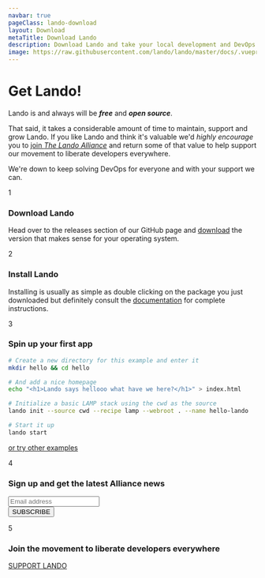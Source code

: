 ```yaml
---
navbar: true
pageClass: lando-download
layout: Download
metaTitle: Download Lando
description: Download Lando and take your local development and DevOps workflow to lightspeed.
image: https://raw.githubusercontent.com/lando/lando/master/docs/.vuepress/public/images/hero-pink.png
---
```


# Get Lando!

Lando is and always will be _**free**_ and _**open source**_.

That said, it takes a considerable amount of time to maintain, support and grow Lando. If you like Lando and think it's valuable we'd _highly encourage_ you to [join _The Lando Alliance_](/memberships/) and return some of that value to help support our movement to liberate developers everywhere.

We're down to keep solving DevOps for everyone and with your support we can.

<div class="step">
  <div class="left">
    <div class="step-number"><p>1</p></div>
  </div>
  <div class="right">
    <h3>Download Lando</h3>
    <div>
      <p>Head over to the releases section of our GitHub page and <a href="https://github.com/lando/lando/releases" target="_blank">download</a> the version that makes sense for your operating system.</p>
    </div>
  </div>
</div>

<div class="step">
  <div class="left">
    <div class="step-number"><p>2</p></div>
  </div>
  <div class="right">
    <h3>Install Lando</h3>
    <div>
      <p>Installing is usually as simple as double clicking on the package you just downloaded but definitely consult the <a href="https://docs.lando.dev/basics/installation.html" target="_blank">documentation</a> for complete instructions.</p>
    </div>
  </div>
</div>

<div class="step hide-ender">
  <div class="left">
    <div class="step-number"><p>3</p></div>
  </div>
  <div class="right">
    <h3>Spin up your first app</h3>
  </div>
</div>

```bash
# Create a new directory for this example and enter it
mkdir hello && cd hello

# And add a nice homepage
echo "<h1>Lando says hellooo what have we here?</h1>" > index.html

# Initialize a basic LAMP stack using the cwd as the source
lando init --source cwd --recipe lamp --webroot . --name hello-lando

# Start it up
lando start
```
[or try other examples](https://github.com/lando/lando/tree/master/examples)

<div class="step"></div>

<div class="step">
  <div class="left">
    <div class="step-number"><p>4</p></div>
  </div>
  <div class="right">
    <h3>Sign up and get the latest Alliance news</h3>
    <div id="#news">
      <div id="mc_embed_signup">
        <form action="https://kalabox.us12.list-manage.com/subscribe/post?u=59874b4d6910fa65e724a4648&amp;id=613837077f" method="post" id="mc-embedded-subscribe-form" name="mc-embedded-subscribe-form" class="validate newsletter-form" target="_blank" novalidate>
          <div id="mc_embed_signup_scroll">
            <div class="mc-field-group">
              <input type="email" value="" placeholder="Email address" name="EMAIL" class="required email newsletter-input" id="mce-EMAIL">
            </div>
            <div id="mce-responses" class="clear">
              <div class="response" id="mce-error-response" style="display:none"></div>
              <div class="response" id="mce-success-response" style="display:none"></div>
            </div>
            <div style="position: absolute; left: -5000px;" aria-hidden="true"><input type="text" name="b_59874b4d6910fa65e724a4648_613837077f" tabindex="-1" value=""></div>
            <div class="clear"><input type="submit" value="SUBSCRIBE" name="subscribe" id="mc-embedded-subscribe" class="button"></div>
          </div>
        </form>
      </div>
    </div>
  </div>
</div>

<div class="step">
  <div class="left">
    <div class="step-number"><p>5</p></div>
  </div>
  <div class="right">
    <h3>Join the movement to liberate developers everywhere</h3>
    <div>
      <a class="button" href="https://www.patreon.com/join/devwithlando?">SUPPORT LANDO</a>
    </div>
  </div>
</div>
